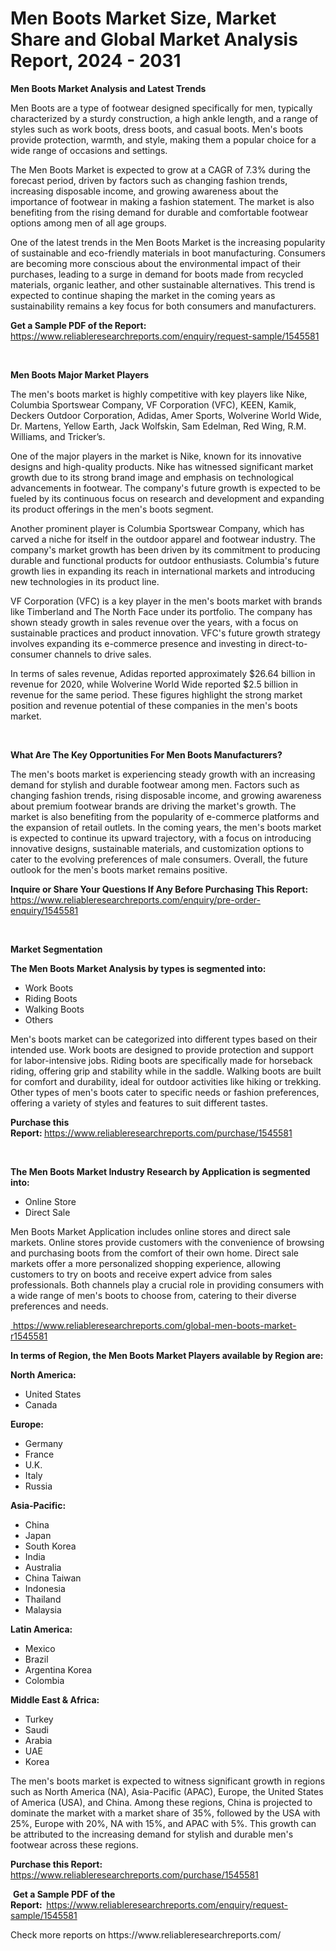 <p><h1>Men Boots Market Size, Market Share and Global Market Analysis Report, 2024 - 2031</h1></p><p><strong>Men Boots Market Analysis and Latest Trends</strong></p>
<p><p>Men Boots are a type of footwear designed specifically for men, typically characterized by a sturdy construction, a high ankle length, and a range of styles such as work boots, dress boots, and casual boots. Men's boots provide protection, warmth, and style, making them a popular choice for a wide range of occasions and settings.</p><p>The Men Boots Market is expected to grow at a CAGR of 7.3% during the forecast period, driven by factors such as changing fashion trends, increasing disposable income, and growing awareness about the importance of footwear in making a fashion statement. The market is also benefiting from the rising demand for durable and comfortable footwear options among men of all age groups.</p><p>One of the latest trends in the Men Boots Market is the increasing popularity of sustainable and eco-friendly materials in boot manufacturing. Consumers are becoming more conscious about the environmental impact of their purchases, leading to a surge in demand for boots made from recycled materials, organic leather, and other sustainable alternatives. This trend is expected to continue shaping the market in the coming years as sustainability remains a key focus for both consumers and manufacturers.</p></p>
<p><strong>Get a Sample PDF of the Report:&nbsp;</strong> <a href="https://www.reliableresearchreports.com/enquiry/request-sample/1545581">https://www.reliableresearchreports.com/enquiry/request-sample/1545581</a></p>
<p>&nbsp;</p>
<p><strong>Men Boots Major Market Players</strong></p>
<p><p>The men's boots market is highly competitive with key players like Nike, Columbia Sportswear Company, VF Corporation (VFC), KEEN, Kamik, Deckers Outdoor Corporation, Adidas, Amer Sports, Wolverine World Wide, Dr. Martens, Yellow Earth, Jack Wolfskin, Sam Edelman, Red Wing, R.M. Williams, and Tricker’s. </p><p>One of the major players in the market is Nike, known for its innovative designs and high-quality products. Nike has witnessed significant market growth due to its strong brand image and emphasis on technological advancements in footwear. The company's future growth is expected to be fueled by its continuous focus on research and development and expanding its product offerings in the men's boots segment.</p><p>Another prominent player is Columbia Sportswear Company, which has carved a niche for itself in the outdoor apparel and footwear industry. The company's market growth has been driven by its commitment to producing durable and functional products for outdoor enthusiasts. Columbia's future growth lies in expanding its reach in international markets and introducing new technologies in its product line.</p><p>VF Corporation (VFC) is a key player in the men's boots market with brands like Timberland and The North Face under its portfolio. The company has shown steady growth in sales revenue over the years, with a focus on sustainable practices and product innovation. VFC's future growth strategy involves expanding its e-commerce presence and investing in direct-to-consumer channels to drive sales.</p><p>In terms of sales revenue, Adidas reported approximately $26.64 billion in revenue for 2020, while Wolverine World Wide reported $2.5 billion in revenue for the same period. These figures highlight the strong market position and revenue potential of these companies in the men's boots market.</p></p>
<p>&nbsp;</p>
<p><strong>What Are The Key Opportunities For Men Boots Manufacturers?</strong></p>
<p><p>The men's boots market is experiencing steady growth with an increasing demand for stylish and durable footwear among men. Factors such as changing fashion trends, rising disposable income, and growing awareness about premium footwear brands are driving the market's growth. The market is also benefiting from the popularity of e-commerce platforms and the expansion of retail outlets. In the coming years, the men's boots market is expected to continue its upward trajectory, with a focus on introducing innovative designs, sustainable materials, and customization options to cater to the evolving preferences of male consumers. Overall, the future outlook for the men's boots market remains positive.</p></p>
<p><strong>Inquire or Share Your Questions If Any Before Purchasing This Report:</strong> <a href="https://www.reliableresearchreports.com/enquiry/pre-order-enquiry/1545581">https://www.reliableresearchreports.com/enquiry/pre-order-enquiry/1545581</a></p>
<p>&nbsp;</p>
<p><strong>Market Segmentation</strong></p>
<p><strong>The Men Boots Market Analysis by types is segmented into:</strong></p>
<p><ul><li>Work Boots</li><li>Riding Boots</li><li>Walking Boots</li><li>Others</li></ul></p>
<p><p>Men's boots market can be categorized into different types based on their intended use. Work boots are designed to provide protection and support for labor-intensive jobs. Riding boots are specifically made for horseback riding, offering grip and stability while in the saddle. Walking boots are built for comfort and durability, ideal for outdoor activities like hiking or trekking. Other types of men's boots cater to specific needs or fashion preferences, offering a variety of styles and features to suit different tastes.</p></p>
<p><strong>Purchase this Report:&nbsp;</strong><a href="https://www.reliableresearchreports.com/purchase/1545581">https://www.reliableresearchreports.com/purchase/1545581</a></p>
<p>&nbsp;</p>
<p><strong>The Men Boots Market Industry Research by Application is segmented into:</strong></p>
<p><ul><li>Online Store</li><li>Direct Sale</li></ul></p>
<p><p>Men Boots Market Application includes online stores and direct sale markets. Online stores provide customers with the convenience of browsing and purchasing boots from the comfort of their own home. Direct sale markets offer a more personalized shopping experience, allowing customers to try on boots and receive expert advice from sales professionals. Both channels play a crucial role in providing consumers with a wide range of men's boots to choose from, catering to their diverse preferences and needs.</p></p>
<p><a href="https://www.reliableresearchreports.com/global-men-boots-market-r1545581">&nbsp;https://www.reliableresearchreports.com/global-men-boots-market-r1545581</a></p>
<p><strong>In terms of Region, the Men Boots Market Players available by Region are:</strong></p>
<p>
    <p> <strong> North America: </strong>
        <ul>
            <li>United States</li>
            <li>Canada</li>
        </ul>
        </p> 
    <p> <strong> Europe: </strong>
        <ul>
            <li>Germany</li>
            <li>France</li>
            <li>U.K.</li>
            <li>Italy</li>
            <li>Russia</li>
        </ul>
        </p> 
    <p> <strong> Asia-Pacific: </strong>
        <ul>
            <li>China</li>
            <li>Japan</li>
            <li>South Korea</li>
            <li>India</li>
            <li>Australia</li>
            <li>China Taiwan</li>
            <li>Indonesia</li>
            <li>Thailand</li>
            <li>Malaysia</li>
        </ul>
        </p> 
    <p> <strong> Latin America: </strong>
        <ul>
            <li>Mexico</li>
            <li>Brazil</li>
            <li>Argentina Korea</li>
            <li>Colombia</li>
        </ul>
        </p> 
    <p> <strong> Middle East & Africa: </strong>
        <ul>
            <li>Turkey</li>
            <li>Saudi</li>
            <li>Arabia</li>
            <li>UAE</li>
            <li>Korea</li>
        </ul>
    </p>
    </p>
<p><p>The men's boots market is expected to witness significant growth in regions such as North America (NA), Asia-Pacific (APAC), Europe, the United States of America (USA), and China. Among these regions, China is projected to dominate the market with a market share of 35%, followed by the USA with 25%, Europe with 20%, NA with 15%, and APAC with 5%. This growth can be attributed to the increasing demand for stylish and durable men's footwear across these regions.</p></p>
<p><strong>Purchase this Report: </strong><a href="https://www.reliableresearchreports.com/purchase/1545581">https://www.reliableresearchreports.com/purchase/1545581</a></p>
<p>&nbsp;<strong>Get a Sample PDF of the Report:&nbsp;&nbsp;</strong><a href="https://www.reliableresearchreports.com/enquiry/request-sample/1545581">https://www.reliableresearchreports.com/enquiry/request-sample/1545581</a></p>
<p><strong></strong></p>
<p>Check more reports on https://www.reliableresearchreports.com/</p>